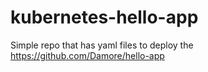 # kubernetes-hello-app
Simple repo that has yaml files to deploy the https://github.com/Damore/hello-app